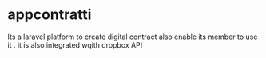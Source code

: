 # appcontratti
Its a laravel platform to create digital contract also enable its member  to use it . it is also integrated wqith dropbox API
